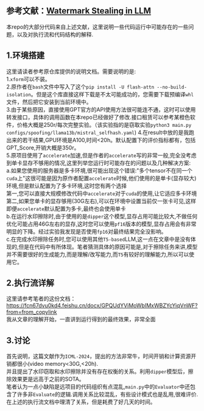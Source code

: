 ## 参考文献：<a href="http://arxiv.org/abs/2402.19361">Watermark Stealing in LLM</a>
本repo的大部分代码来自上述文献，这里说明一些代码运行中可能存在的一些问题，以及对执行流和代码结构的解释.
## 1.环境搭建
这里请读者参考原仓库提供的说明文档。需要说明的是:<br>
1.`xform`可以不装。<br>
2.原作者在`bash`文件中写入了这个`pip install -U flash-attn --no-build-isolation`。但是这个库直接这样下载是不太可能成功的，您需要下载预编译`whl`文件，然后把它安装到当前环境中。<br>
3.由于某些原因，直接使用GPT官方的API使用方法很可能连不通，这时可以使用转发接口，具体的调用函数在本repo已经做好了修改.接口租赁可以参考某橙色软件，价格大概是250r/每次完整实验。（该实验指的是窃取实验`python3 main.py configs/spoofing/llama13b/mistral_selfhash.yaml`)
4.在result中放的是我跑出来的若干结果,GPU环境是A100,时间<20h。默认配置下的评价指标都有，包括GPT_Score,开销大概是350r。<br>
5.原项目使用了`accelerate`加速,但是作者的`accelerate`写的非常一般,完全没考虑到单卡显存不够用的情况,这里列举您运行时可能存在的问题以及几种解决方案:<br>
a.如果您使用的服务器是多卡环境,很可能出现这个错误:"多个tensor不在同一个`cuda`上"这很可能是因为原作者配置`accelerate`时候,他们使用的是单卡(显存较大)环境,但是默认配置为了多卡环境,这时您有两个选择<br>
第一,您可以直接大规模修改代码中`accelerate`对于`cuda`的使用,让它适应多卡环境<br>
第二,如果您单卡的显存够用(30G左右),可以在环境中设置当前仅一张卡可见,这样即便`accelerate`默认配置为多卡,最终也会使用单卡<br>
b.在运行水印擦除时,由于使用的是`dipper`这个模型,显存占用可能比较大,不做任何优化可能占用46G左右的显存,这时您可以使用`pf16`版本的模型,显存占用会有非常明显的下降。经过实验我发现是否使用`fp16`对最终结果完全没影响。<br>
c.在完成水印擦除任务时,您可以使用其他`T5-based`LLM,这一点在文章中是没有体现的,但是在代码中有所体现。笔者猜测具体的原因可能是,对于擦除任务来讲,模型并不需要很好的生成能力,而是理解/改写能力,而`T5`有较好的理解能力,所以可以使用它。
## 2.执行流详解
这里请参考笔者的这份文档：
https://fcn67dvu0kd4.feishu.cn/docx/GPQUdYViMoWbIMxWBZYcYiqVnWF?from=from_copylink <br>
我从文章的理解开始，一直讲到运行得到的最终效果，非常全面
## 3.讨论
首先说明，这篇文献作为`ICML-2024`，提出的方法非常牛，时间开销和计算资源开销都很小(video memory<30G,<20h).<br>
并且提出了水印窃取和水印擦除并没有存在权衡的关系。利用`dipper`模型后，擦除效果更是远高于之前的SOTA。<br>
笔者认为一点小缺陷是远项目的代码组织有点混乱,`main.py`中的`Evaluator`中还包含了许多非`Evaluate`的逻辑.调用关系比较混乱，有些设计模式也是乱用,很难评价.在上述的执行流文档中理清了关系，但是耗费了好几天的时间。
